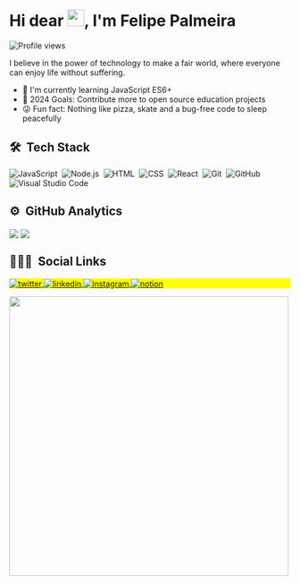 <h1 align="left">Hi dear <img src="https://raw.githubusercontent.com/kaueMarques/kaueMarques/master/hi.gif" width="30px">, I'm Felipe Palmeira</h1>
<p align="left"> <img src="https://komarev.com/ghpvc/?username=FelipeFeitosaDev&color=yellow" alt="Profile views" /> </p>
<p>I believe in the power of technology to make a fair world, where everyone can enjoy life without suffering.</p>
<ul>
<li>📖 I'm currently learning JavaScript ES6+</li>
<li>💪 2024 Goals: Contribute more to open source education projects</li>
<li>😜 Fun fact: Nothing like pizza, skate and a bug-free code to sleep peacefully</li>
</ul>

## 🛠 &nbsp;Tech Stack

![JavaScript](https://img.shields.io/badge/-JavaScript-05122A?style=flat&logo=javascript)&nbsp;
![Node.js](https://img.shields.io/badge/-Node.js-05122A?style=flat&logo=node.js)&nbsp;
![HTML](https://img.shields.io/badge/-HTML-05122A?style=flat&logo=HTML5)&nbsp;
![CSS](https://img.shields.io/badge/-CSS-05122A?style=flat&logo=CSS3&logoColor=1572B6)&nbsp;
![React](https://img.shields.io/badge/-React-05122A?style=flat&logo=react)&nbsp;
![Git](https://img.shields.io/badge/-Git-05122A?style=flat&logo=git)&nbsp;
![GitHub](https://img.shields.io/badge/-GitHub-05122A?style=flat&logo=github)&nbsp;
![Visual Studio Code](https://img.shields.io/badge/-Visual%20Studio%20Code-05122A?style=flat&logo=visual-studio-code&logoColor=007ACC)&nbsp;


## ⚙️ &nbsp;GitHub Analytics
<p align="left">
<img align="center" src="https://github-readme-stats.vercel.app/api?username=FelipeFeitosaDev&show_icons=true&count_private=true&show_icons=true&theme=midnight-purple&hide_border=true&bg_color=0d1117" />
<img align="center" src="https://github-readme-stats.vercel.app/api/top-langs/?username=FelipeFeitosaDev&layout=compact&theme=midnight-purple&hide_border=true&bg_color=0d1117" />
</p>

## 👨🏽‍🦲 &nbsp;Social Links

<p align="left" style="background:yellow">

<a href="https://twitter.com/FelipeFDev" target="blank">
  <img align="center" src="https://img.shields.io/badge/-felipefdev-05122A?style=flat&logo=twitter" alt="twitter"/>  
</a>
<a href="https://linkedin.com/in/ffdev" target="blank">
  <img align="center" src="https://img.shields.io/badge/-ffdev-05122A?style=flat&logo=linkedin" alt="linkedin"/>
</a>
<a href="https://instagram.com/felipefdev" target="blank">
 <img align="center" src="https://img.shields.io/badge/-felipefdev-05122A?style=flat&logo=instagram" alt="instagram"/>
</a>
 <a href="https://www.notion.so/Estruturas-de-dados-com-JavaScript-f1a3491416d04c6ea081ff4d88e0a2e6" target="blank">
 <img align="center" src="https://img.shields.io/badge/-felipefdev-05122A?style=flat&logo=notion" alt="notion"/>
</a>

</p>
<img width="500em" src="https://github-readme-twitter-gazf.vercel.app/api?id=FelipeFDev&layout=wide&show_reply=off&show_retweet=off" />
